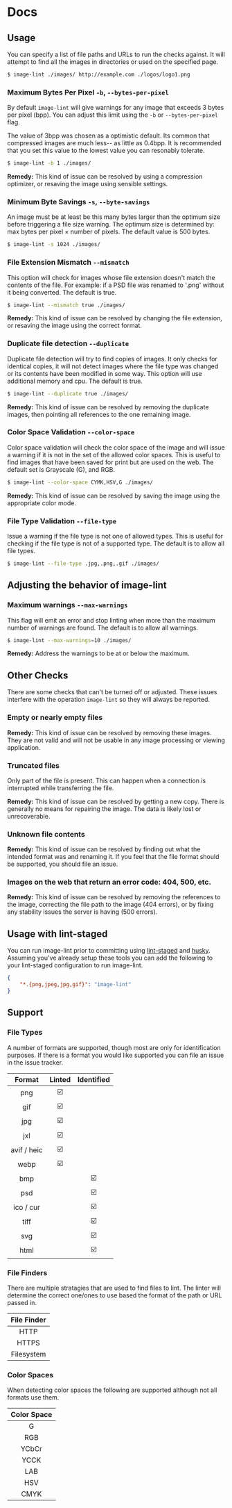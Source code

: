 # Docs

Usage
-----

You can specify a list of file paths and URLs to run the checks against. It will attempt to find all the images in directories or used on the specified page.

```sh
$ image-lint ./images/ http://example.com ./logos/logo1.png
```

### Maximum Bytes Per Pixel `-b`, `--bytes-per-pixel` ###

By default `image-lint` will give warnings for any image that exceeds 3 bytes per pixel (bpp). You can adjust this limit using the `-b` or `--bytes-per-pixel` flag.

The value of 3bpp was chosen as a optimistic default. Its common that compressed images are much less-- as little as 0.4bpp. It is recommended that you set this value to the lowest value you can resonably tolerate.

```sh
$ image-lint -b 1 ./images/
```

**Remedy:** This kind of issue can be resolved by using a compression optimizer, or resaving the image using sensible settings.

### Minimum Byte Savings `-s`, `--byte-savings` ###

An image must be at least be this many bytes larger than the optimum size before triggering a file size warning. The optimum size is determined by: max bytes per pixel &times; number of pixels. The default value is 500 bytes.

```sh
$ image-lint -s 1024 ./images/
```

### File Extension Mismatch `--mismatch` ###

This option will check for images whose file extension doesn't match the contents of the file. For example: if a PSD file was renamed to '.png' without it being converted. The default is true.

```sh
$ image-lint --mismatch true ./images/
```

**Remedy:** This kind of issue can be resolved by changing the file extension, or resaving the image using the correct format.

### Duplicate file detection `--duplicate` ###

Duplicate file detection will try to find copies of images. It only checks for identical copies, it will not detect images where the file type was changed or its contents have been modified in some way. This option will use additional memory and cpu. The default is true.

```sh
$ image-lint --duplicate true ./images/
```

**Remedy:** This kind of issue can be resolved by removing the duplicate images, then pointing all references to the one remaining image.

### Color Space Validation `--color-space` ###

Color space validation will check the color space of the image and will issue a warning if it is not in the set of the allowed color spaces. This is useful to find images that have been saved for print but are used on the web. The default set is Grayscale (G), and RGB.

```sh
$ image-lint --color-space CYMK,HSV,G ./images/
```

**Remedy:** This kind of issue can be resolved by saving the image using the appropriate color mode.

### File Type Validation `--file-type` ###

Issue a warning if the file type is not one of allowed types. This is useful for checking if the file type is not of a supported type. The default is to allow all file types.

```sh
$ image-lint --file-type .jpg,.png,.gif ./images/
```

Adjusting the behavior of image-lint
------------------------------------

### Maximum warnings `--max-warnings` ###

This flag will emit an error and stop linting when more than the maximum number of warnings are found. The default is to allow all warnings.

```sh
$ image-lint --max-warnings=10 ./images/
```

**Remedy:** Address the warnings to be at or below the maximum.

Other Checks
------------

There are some checks that can't be turned off or adjusted. These issues interfere with the operation `image-lint` so they will always be reported.

### Empty or nearly empty files ###

**Remedy:** This kind of issue can be resolved by removing these images. They are not valid and will not be usable in any image processing or viewing application.

### Truncated files ###

Only part of the file is present. This can happen when a connection is interrupted while transferring the file.

**Remedy:** This kind of issue can be resolved by getting a new copy. There is generally no means for repairing the image. The data is likely lost or unrecoverable.

### Unknown file contents ###

**Remedy:** This kind of issue can be resolved by finding out what the intended format was and renaming it. If you feel that the file format should be supported, you should file an issue.

### Images on the web that return an error code: 404, 500, etc. ###

**Remedy:** This kind of issue can be resolved by removing the references to the image, correcting the file path to the image (404 errors), or by fixing any stability issues the server is having (500 errors).

Usage with lint-staged
----------------------

You can run image-lint prior to committing using [lint-staged](https://github.com/okonet/lint-staged) and [husky](https://github.com/typicode/husky). Assuming you've already setup these tools you can add the following to your lint-staged configuration to run image-lint.

```json
{
    "*.{png,jpeg,jpg,gif}": "image-lint"
}
```

Support
-------

### File Types ###

A number of formats are supported, though most are only for identification purposes. If there is a format you would like supported you can file an issue in the issue tracker.

| Format       | Linted | Identified    |
|:------------:|:------:|:-------------:|
| png          | ☑️️      |               |
| gif          | ☑️️      |               |
| jpg          | ☑️️      |               |
| jxl          | ☑️️      |               |
| avif / heic  | ☑️️      |               |
| webp         | ☑️️      |               |
| bmp          |        |  ☑️️            |
| psd          |        |  ☑️️            |
| ico / cur    |        |  ☑️️            |
| tiff         |        |  ☑️️            |
| svg          |        |  ☑️️            |
| html         |        |  ☑️️            |

### File Finders ###

There are multiple stratagies that are used to find files to lint. The linter will determine the correct one/ones to use based the format of the path or URL passed in.

| File Finder |
|:-----------:|
| HTTP        |
| HTTPS       |
| Filesystem  |

### Color Spaces ###

When detecting color spaces the following are supported although not all formats use them.

| Color Space |
|:-----------:|
| G           |
| RGB         |
| YCbCr       |
| YCCK        |
| LAB         |
| HSV         |
| CMYK        |
